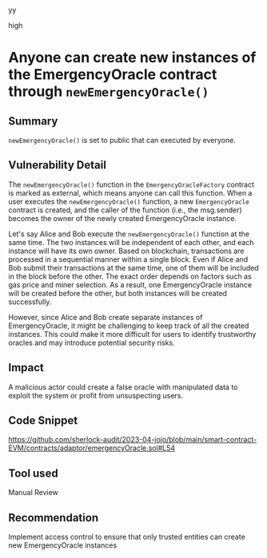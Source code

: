 yy

high

# Anyone can create new instances of the EmergencyOracle contract through `newEmergencyOracle()`

## Summary
`newEmergencyOracle()` is set to public that can executed by everyone. 

## Vulnerability Detail
The `newEmergencyOracle()` function in the `EmergencyOracleFactory` contract is marked as external, which means anyone can call this function. When a user executes the `newEmergencyOracle()` function, a new `EmergencyOracle` contract is created, and the caller of the function (i.e., the msg.sender) becomes the owner of the newly created EmergencyOracle instance.

Let's say Alice and Bob execute the `newEmergencyOracle()` function at the same time. 
The two instances will be independent of each other, and each instance will have its own owner.
Based on blockchain, transactions are processed in a sequential manner within a single block. 
Even if Alice and Bob submit their transactions at the same time, one of them will be included in the block before the other. 
The exact order depends on factors such as gas price and miner selection. 
As a result, one EmergencyOracle instance will be created before the other, but both instances will be created successfully.

However, since Alice and Bob create separate instances of EmergencyOracle, it might be challenging to keep track of all the created instances. This could make it more difficult for users to identify trustworthy oracles and may introduce potential security risks.

## Impact
A malicious actor could create a false oracle with manipulated data to exploit the system or profit from unsuspecting users.

## Code Snippet
https://github.com/sherlock-audit/2023-04-jojo/blob/main/smart-contract-EVM/contracts/adaptor/emergencyOracle.sol#L54

## Tool used
Manual Review

## Recommendation
Implement access control to ensure that only trusted entities can create new EmergencyOracle instances
